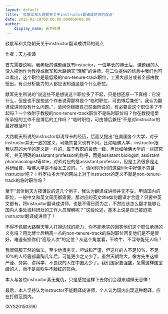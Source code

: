```yaml
---
layout: default
title: '驳献军和大路朝天关于instructor翻译成讲师的观点'
date: 2015-03-19T00:00:00.000000+08:00
author:
    display_name: 天方夜谭
---
```


驳献军和大路朝天关于instructor翻译成讲师的观点

作者：天方夜谭

首先需要说明，我老板的课题组就有instuctor，一位年长的博士后，课题组的人没人把他作为教授或献军和大路朝天“理解”的讲师。在二位提供的信息中我们也可以看出，这个职位是最低级的non-tenure-track职位，工资大部分或者全部由教授出，有点分析能力的人都应该知道这是个什么职位。

献军先生所说的“说这些不是想说这个职位多了不起，只是想还原一下真相：它没什么，但是也不是想这个作者说得那样是个“临时职位，可由博后兼任”。我认为翻译成讲师没有什么问题。”，请问你根据自己前面所说的，有必要说这个职位多了不起吗？一个依附于教授的non-tenure-track职位不是临时职位吗？你在教授组里所承担的工作不是博后的工作吗？“临时职位，可由博后兼任”不是对instructor的最好概括吗？

大路朝天所说的instructor申请绿卡的经历，后面又提出“在美国各个大学，对于instructor并无一致的定义，可能其含义也有不同。比如哈佛大学，instructor跟我以前的大学的定义是一样的，属于教职的最低一级。再比如哈佛大学的一些研究所，并无明确的assistant professor的称呼，而是assistant biologist, assistant pharmacologist等title，对外对应的是assistant professor，但是工资很多是走科研经费、哈佛大学是不给发工资的。“，请问你所列的这些title中好像不包含instructor吧？！科罗拉多大学的网站上对于instructor的定义不就是non-tenure-track的临时职位吗？

至于“具体到天方夜谭说的这几个例子，我认为翻译成讲师并无不妥。申请国内的职位，一般中文和英文简历都需要，那对应的英文title如何翻译才合适？只要中英文都有，将instructor翻译成讲师，也是不得已而为之，不然应该怎么翻才能够让国内人事处或科研处的工作人员理解呢？”这段论述，基本上说是自己被迫把instructor翻译成讲师了！

不得不佩服大路朝天等人打擦边球的能力，你不能老实的回答他们这个职位承担的义务吗？用比博士后稍高一点的non-tenure-track的临时职位回复他们是不是很好，难道有损你们“高级人次”的定位？从这个角度看，不吹牛、不浮夸能死人吗？

我很佩服王然的做法，至少他很务实、坦诚和严谨，但这样的人不足10%，不足10%的人经霾都熏陶几年后，可能更少之又少了。虽然天朝路大，像方先生这样严谨、务实、讲科学、不畏权的人在中国太少了。我们国家要强盛，急需这样国宝级的人，而不是些吹牛不脸红的货色。

本人与各位instructor素无冤仇，只是感觉这样下去你们会越来越肆无忌惮！

最后，本人坚持认为instructor不能翻译成讲师，个人认为国内出现这种翻译，应在打假范围内。

(XYS20150319)

